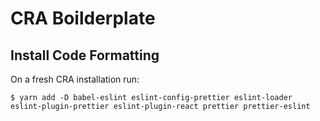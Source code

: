 # CRA Boilderplate

## Install Code Formatting

On a fresh CRA installation run:

`$ yarn add -D babel-eslint eslint-config-prettier eslint-loader eslint-plugin-prettier eslint-plugin-react prettier prettier-eslint`